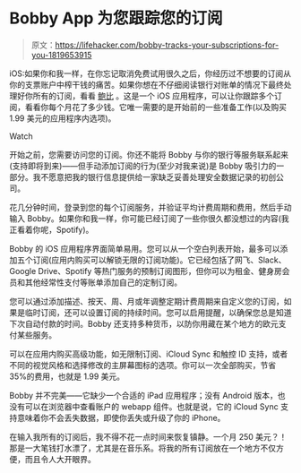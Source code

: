 # Bobby App 为您跟踪您的订阅

> 原文：<https://lifehacker.com/bobby-tracks-your-subscriptions-for-you-1819653915>

iOS:如果你和我一样，在你忘记取消免费试用很久之后，你经历过不想要的订阅从你的支票账户中榨干钱的痛苦。如果你想在不仔细阅读银行对账单的情况下最终处理好你所有的订阅，看看 [鲍比](http://www.bobbyapp.co/) 。这是一个 iOS 应用程序，可以让你跟踪多个订阅，看看你每个月花了多少钱。它唯一需要的是开始前的一些准备工作(以及购买 1.99 美元的应用程序内选项)。

Watch

开始之前，您需要访问您的订阅。你还不能将 Bobby 与你的银行等服务联系起来(支持即将到来)——但手动添加订阅的行为(至少对我来说)是 Bobby 吸引力的一部分。我不愿意把我的银行信息提供给一家缺乏妥善处理安全数据记录的初创公司。

花几分钟时间，登录到您的每个订阅服务，并验证平均计费周期和费用，然后手动输入 Bobby。如果你和我一样，你可能已经订阅了一些你很久都没想过的内容(我正看着你呢，Spotify)。

Bobby 的 iOS 应用程序界面简单易用。您可以从一个空白列表开始，最多可以添加五个订阅(应用内购买可以解锁无限的订阅功能)。它已经包括了网飞、Slack、Google Drive、Spotify 等热门服务的预制订阅图形，但你可以为租金、健身房会员和其他经常性支付等账单添加自己的定制订阅。

您可以通过添加描述、按天、周、月或年调整定期计费周期来自定义您的订阅，如果是临时订阅，还可以设置订阅的持续时间。您可以启用提醒，以确保您总是知道下次自动付款的时间。Bobby 还支持多种货币，以防你用藏在某个地方的欧元支付某些服务。

可以在应用内购买高级功能，如无限制订阅、iCloud Sync 和触控 ID 支持，或者不同的视觉风格和选择修改的主屏幕图标的选项。你可以一次全部购买，节省 35%的费用，也就是 1.99 美元。

Bobby 并不完美——它缺少一个合适的 iPad 应用程序；没有 Android 版本，也没有可以在浏览器中查看账户的 webapp 组件。也就是说，它的 iCloud Sync 支持意味着你不会丢失数据，即使你丢失或升级了你的 iPhone。

在输入我所有的订阅后，我不得不花一点时间来恢复镇静。一个月 250 美元？！那是一大笔钱打水漂了，尤其是在音乐系。将我的所有订阅放在一个地方不仅方便，而且令人大开眼界。